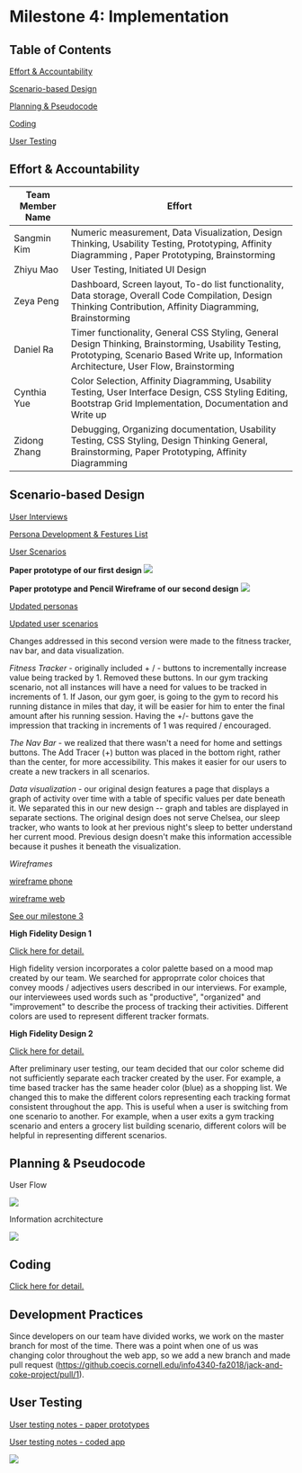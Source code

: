 # Milestone 4: Implementation

## Table of Contents
[Effort & Accountability](#effort)

<div class=‘page-break’></div>

[Scenario-based Design](#scenario)

<div class=‘page-break’></div>

[Planning & Pseudocode](#planning)

<div class=‘page-break’></div>

[Coding](#code)

<div class=‘page-break’></div>

[User Testing](#test)

<div class=‘page-break’></div>
<div class=‘page-break’></div>
<div class=‘page-break’></div>



<a name="effort"></a>

## Effort & Accountability


| Team Member Name  | Effort |
| ------------- | ------------- |
| Sangmin Kim | Numeric measurement, Data Visualization, Design Thinking, Usability Testing, Prototyping, Affinity Diagramming  , Paper Prototyping, Brainstorming  |
| Zhiyu Mao  |  User Testing, Initiated UI Design  |
| Zeya Peng  | Dashboard, Screen layout, To-do list functionality, Data storage, Overall Code Compilation, Design Thinking Contribution, Affinity Diagramming, Brainstorming  |
| Daniel Ra  | Timer functionality, General CSS Styling, General Design Thinking, Brainstorming, Usability Testing, Prototyping, Scenario Based Write up, Information Architecture, User Flow, Brainstorming |
| Cynthia Yue  | Color Selection, Affinity Diagramming, Usability Testing, User Interface Design, CSS Styling Editing, Bootstrap Grid Implementation, Documentation and Write up   |
| Zidong Zhang  | Debugging, Organizing documentation, Usability Testing, CSS Styling, Design Thinking General, Brainstorming, Paper Prototyping, Affinity Diagramming  |

<a name="scenario"></a>

## Scenario-based Design

[User Interviews](https://github.coecis.cornell.edu/info4340-fa2018/jack-and-coke-project/blob/master/documents/milestone2-interview%2Cpersona%2Cproject%20theme/milestone2-documents/interview.pdf)

[Persona Development & Festures List](https://github.coecis.cornell.edu/info4340-fa2018/jack-and-coke-project/tree/master/documents/milestone2-interview%2Cpersona%2Cproject%20theme)

[User Scenarios](https://github.coecis.cornell.edu/info4340-fa2018/jack-and-coke-project/blob/master/documents/milestone2-interview%2Cpersona%2Cproject%20theme/milestone2-documents/scenarios.png)

**Paper prototype of our first design** 
![](https://github.coecis.cornell.edu/info4340-fa2018/jack-and-coke-project/raw/master/documents/milestone3-design/paper-prototype/paper-prototype-v2-components.png )

<div class=‘page-break’></div>


**Paper prototype and Pencil Wireframe of our second design**
![](https://github.coecis.cornell.edu/info4340-fa2018/jack-and-coke-project/raw/master/documents/milestone3-design/paper-prototype/paper-prototype-FINAL-components.png )

<div class=‘page-break’></div>
<div class=‘page-break’></div>
<div class=‘page-break’></div>

[Updated personas](https://github.coecis.cornell.edu/info4340-fa2018/jack-and-coke-project/tree/master/documents/milestone3-design/revisedContent)

[Updated user scenarios](https://github.coecis.cornell.edu/info4340-fa2018/jack-and-coke-project/blob/master/documents/milestone4-implementation/user_scenarios_revised.pdf)


Changes addressed in this second version were made to the fitness tracker, nav bar, and data visualization. 

<div class=‘page-break’></div>
<div class=‘page-break’></div>

*Fitness Tracker* - originally included + / - buttons to incrementally increase value being tracked by 1. Removed these buttons. In our gym tracking scenario, not all instances will have a need for values to be tracked in increments of 1. If Jason, our gym goer, is going to the gym to record his running distance in miles that day, it will be easier for him to enter the final amount after his running session. Having the +/- buttons gave the impression that tracking in increments of 1 was required / encouraged. 

*The Nav Bar* - we realized that there wasn't a need for home and settings buttons. The Add Tracer (+) button was placed in the bottom right, rather than the center, for more accessibility. This makes it easier for our users to create a new trackers in all scenarios. 

*Data visualization* - our original design features a page that displays a graph of activity over time with a table  of specific values per date beneath it. We separated this in our new design -- graph and tables are displayed in separate sections. The original design does not serve Chelsea, our sleep tracker, who wants to look at her previous night's sleep to better understand her current mood. Previous design doesn't make this information accessible because it pushes it beneath the visualization. 

*Wireframes*
<div class=‘page-break’></div>

[wireframe phone](https://github.coecis.cornell.edu/info4340-fa2018/jack-and-coke-project/tree/master/documents/milestone3-design/wireframes/wireframes-phone)

[wireframe web](https://github.coecis.cornell.edu/info4340-fa2018/jack-and-coke-project/tree/master/documents/milestone3-design/wireframes/wireframes-web)

[See our milestone 3](https://github.coecis.cornell.edu/info4340-fa2018/jack-and-coke-project/blob/master/documents/milestone3-design/README.md)

**High Fidelity Design 1**
<div class=‘page-break’></div>

[Click here for detail.](https://github.coecis.cornell.edu/info4340-fa2018/jack-and-coke-project/tree/master/documents/milestone4-implementation/high_fid1/)


High fidelity version incorporates a color palette based on a mood map created by our team. We searched for approprrate color choices that convey moods / adjectives users described in our interviews. For example, our interviewees used words such as "productive", "organized" and "improvement" to describe the process of tracking their activities. Different colors are used to represent different tracker formats. 

**High Fidelity Design 2**
<div class=‘page-break’></div>

[Click here for detail.](https://github.coecis.cornell.edu/info4340-fa2018/jack-and-coke-project/tree/master/documents/milestone4-implementation/high_fid2/)


After preliminary user testing, our team decided that our color scheme did not sufficiently separate each tracker created by the user. For example, a time based tracker has the same header color (blue) as a shopping list. We changed this to make the different colors representing each tracking format consistent throughout the app. This is useful when a user is switching from one scenario to another. For example, when a user exits a gym tracking scenario and enters a grocery list building scenario, different colors will be helpful in representing different scenarios. 


<a name="planning"></a>

## Planning & Pseudocode 

User Flow

![](https://github.coecis.cornell.edu/info4340-fa2018/jack-and-coke-project/raw/master/documents/milestone3-design/workflow.png)

Information acrchitecture

![](https://github.coecis.cornell.edu/info4340-fa2018/jack-and-coke-project/raw/master/documents/milestone4-implementation/InformationArchitecture.png)

<div class=‘page-break’></div>

<a name="code"></a>

## Coding 

[Click here for detail.](https://github.coecis.cornell.edu/info4340-fa2018/jack-and-coke-project/tree/master/src/)


<a name="test"></a>


## Development Practices

Since developers on our team have divided works, we work on the master branch for most of the time. There was a point when one of us was changing color throughout the web app, so we add a new branch and made pull request (https://github.coecis.cornell.edu/info4340-fa2018/jack-and-coke-project/pull/1).

## User Testing 

[User testing notes - paper prototypes](https://github.coecis.cornell.edu/info4340-fa2018/jack-and-coke-project/tree/master/documents/milestone4-implementation/user_testing_prototypes)

[User testing notes - coded app](https://github.coecis.cornell.edu/info4340-fa2018/jack-and-coke-project/blob/master/documents/milestone4-implementation/user_testing/)

![](https://github.coecis.cornell.edu/info4340-fa2018/jack-and-coke-project/blob/master/documents/milestone3-design/userTesting/papertest.gif)




